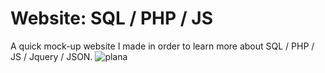 # Website: SQL / PHP / JS
A quick mock-up website I made in order to learn more about SQL / PHP / JS / Jquery / JSON.
![plana](https://user-images.githubusercontent.com/21260839/29996780-d85d6026-8ffc-11e7-9064-9f8cc6fedf07.jpg)
